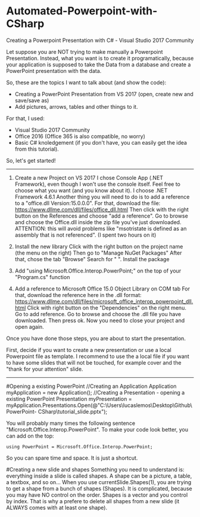 # Automated-Powerpoint-with-CSharp

Creating a Powerpoint Presentation with C# - Visual Studio 2017 Community

Let suppose you are NOT trying to make manually a Powerpoint Presentation. Instead, what you want is to create it programatically, because your application is supposed to take the Data from a database and create a PowerPoint presentation with the data. 

So, these are the topics I want to talk about (and show the code):
- Creating a PowerPoint Presentation from VS 2017 (open, create new and save/save as)
- Add pictures, arrows, tables and other things to it.

For that, I used:
- Visual Studio 2017 Community
- Office 2016 (Office 365 is also compatible, no worry)
- Basic C# knoledgement (if you don't have, you can easily get the idea from this tutorial).

So, let's get started!

-------------------------------------------------------------------------------------------------------------------------------------

1) Create a new Project on VS 2017 
    I chose Console App (.NET Framework), even though I won't use the console itself. Feel free to choose what you want (and you know about it). I choose .NET Framework 4.6.1
    Another thing you will need to do is to add a reference to a "office.dll Version:15.0.0.0". For that, download the file:
    https://www.dllme.com/dll/files/office_dll.html
    Then click with the right button on the References and choose "add a reference". Go to browse and choose the Office.dll inside the        zip file you've just downloaded.
    ATTENTION: this will avoid problems like "msotristate is defined as an assembly that is not referenced". (I spent two hours on it)
    
2) Install the new library 
    Click with the right button on the project name (the menu on the right) 
    Then go to "Manage NuGet Packages"
    After that, chose the tab "Browse" 
    Search for " ". Install the package
    
3) Add "using Microsoft.Office.Interop.PowerPoint;" on the top of your "Program.cs" function

4) Add a reference to Microsoft Office 15.0 Object Library on COM tab
    For that, download the reference here in the .dll format:
    https://www.dllme.com/dll/files/microsoft_office_interop_powerpoint_dll.html
    Click with right button on the "Dependencies" on the right menu. Go to add reference.
    Go to browse and choose the .dll file you have downloaded. Then press ok. 
    Now you need to close your project and open again.
    
    
Once you have done those steps, you are about to start the presentation.

First, decide if you want to create a new presentation or use a local Powerpoint file as template. 
I recommend to use the a local file if you want to have some slides that will not be touched, for example cover and the "thank for your attention" slide. 


---------------------------------------------------------------------------------------------------------------------------------------

#Opening a existing PowerPoint
            //Creating an Application
            Application myApplication = new Application();
            //Creating a Presentation - opening a existing PowerPoint
            Presentation myPresentation = myApplication.Presentations.Open(@"C:\Users\lucaslemos\Desktop\Github\PowerPoint-                         CSharp\tutorial_slide.pptx");
            
 You will probably many times the following sentence "Microsoft.Office.Interop.PowerPoint". To make your code look better,
 you can add on the top:
    
    using PowerPoint = Microsoft.Office.Interop.PowerPoint;
 
 So you can spare time and space. It is just a shortcut.
 
 #Creating a new slide and shapes
 Something you need to understand is: everything inside a slide is called shapes. A shape can be a picture, a table, a textbox, and so on...
 When you use currentSlide.Shapes(1), you are trying to get a shape from a bunch of shapes (Shapes). It is complicated, because you may have NO control on the order. Shapes is a vector and you control by index. 
 That is why a prefere to delete all shapes from a new slide (it ALWAYS comes with at least one shape). 

